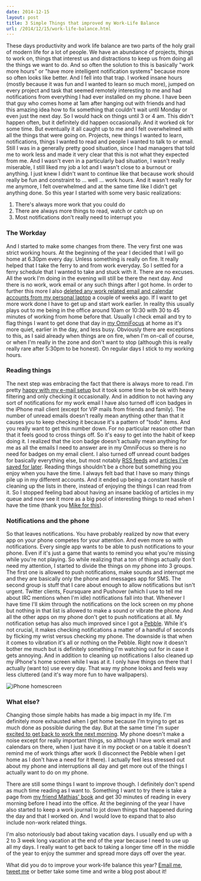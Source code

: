 ```yaml
---
date: 2014-12-15
layout: post
title: 3 Simple Things that improved my Work-Life Balance
url: /2014/12/15/work-life-balance.html
---
```


These days productivity and work life balance are two parts of the holy grail
of modern life for a lot of people. We have an abundance of projects, things
to work on, things that interest us and distractions to keep us from doing all
the things we want to do. And so often the solution to this is basically "work
more hours" or "have more intelligent notification systems" because more so
often looks like better. And I fell into that trap. I worked insane hours
(mostly because it was fun and I wanted to learn so much more), jumped on
every project and task that seemed remotely interesting to me and had
notifications from everything I had ever installed on my phone. I have been
that guy who comes home at 1am after hanging out with friends and had this
amazing idea how to fix something that couldn't wait until Monday or even just
the next day. So I would hack on things until 3 or 4 am. This didn't happen
often, but it definitely did happen occasionally. And it worked ok for some
time. But eventually it all caught up to me and I felt overwhelmed with all
the things that were going on. Projects, new things I wanted to learn,
notifications, things I wanted to read and people I wanted to talk to or
email. Still I was in a generally pretty good situation, since I had managers
that told me to work less and made it very clear that this is not what they
expected from me. And I wasn't even in a particularly bad situation, I wasn't
really miserable, I still liked my job a lot and I wasn't close to a burnout
or anything. I just knew I didn't want to continue like that because work
should really be fun and constraint to ...  well ...  work hours. And it
wasn't really for me anymore, I felt overwhelmed and at the same time like I
didn't get anything done. So this year I started with some very basic
realizations:

1. There's always more work that you could do
2. There are always more things to read, watch or catch up on
3. Most notifications don't really need to interrupt you

### The Workday
And I started to make some changes from there. The very first one was strict
working hours. At the beginning of the year I decided that I will go home at
6.30pm every day. Unless something is really on fire. It really helped that I
take the ferry to and from work everyday. So I settled for a ferry schedule
that I wanted to take and stuck with it. There are no excuses. All the work
I'm doing in the evening will still be there the next day. And there is no
work, work email or any such things after I got home. In order to further this
more I also [deleted any work related email and calendar accounts from my
personal laptop][removedmail] a couple of weeks ago. If I want to get more
work done I have to get up and start work earlier. In reality this usually
plays out to me being in the office around 10am or 10:30 with 30 to 45 minutes
of working from home before that. Usually I check email and try to flag things
I want to get done that day in [my OmniFocus][myof] at home as it's more
quiet, earlier in the day, and less busy. Obviously there are exceptions to
this, as I said already when things are on fire, when I'm on-call of course,
or when I'm really in the zone and don't want to stop (although this is really
really rare after 5:30pm to be honest). On regular days I stick to my working
hours.

### Reading things
The next step was embracing the fact that there is always more to read. I'm
pretty [happy with my e-mail setup][myemail] but it took some time to be ok
with heavy filtering and only checking it occasionally. And in addition to not
having any sort of notifications for my work email I have also turned off icon
badges in the iPhone mail client (except for VIP mails from friends and
family). The number of unread emails doesn't really mean anything other than
that it causes you to keep checking it because it's a pattern of "todo" items.
And you really want to get this number down. For no particular reason other
than that it feels good to cross things off. So it's easy to get into the
habit of keep doing it. I realized that the icon badge doesn't actually mean
anything for me as all the emails I need to answer are in my OmniFocus so
there is no need for badges on my email client. I also turned off unread count
badges for basically everything else, but most notably [RSS feeds][reeder] and
[articles I've saved for later][pocket]. Reading things shouldn't be a chore
but something you enjoy when you have the time. I always felt bad that I have
so many things pile up in my different accounts. And it ended up being a
constant hassle of cleaning up the lists in there, instead of enjoying the
things I can read from it. So I stopped feeling bad about having an insane
backlog of articles in my queue and now see it more as a big pool of interesting
things to read when I have the time (thank you [Mike for this][mikestweet]).

### Notifications and the phone
So that leaves notifications. You have probably realized by now that every app
on your phone competes for your attention. And even more so with
notifications. Every single app wants to be able to push notifications to your
phone. Even if it's just a game that wants to remind you what you're missing
while you're not playing. So while realizing that a ton of things actually
don't need my attention, I started to divide the things on my phone into 3
groups. The first one is allowed to push notifications, make sounds and
interrupt me and they are basically only the phone and messages app for SMS.
The second group is stuff that I care about enough to allow notifications but
isn't urgent. Twitter clients, Foursquare and Pushover (which I use to tell me
about IRC mentions when I'm idle) notifications fall into that. Whenever I
have time I'll skim through the notifications on the lock screen on my phone
but nothing in that list is allowed to make a sound or vibrate the phone. And
all the other apps on my phone don't get to push notifications at all. My
notification setup has also much improved since I got a [Pebble][pebble].
While it's not crucial, it makes checking notifications a matter of a handful
of seconds by flicking my wrist versus checking my phone.  The downside is
that when it comes to vibration it's all or nothing on the Pebble. Right now
it doesn't bother me much but is definitely something I'm watching out for in
case it gets annoying. And in addition to cleaning up notifications I also
cleaned up my iPhone's home screen while I was at it. I only have things on
there that I actually (want to) use every day. That way my phone looks and
feels way less cluttered (and it's way more fun to have wallpapers).

![iPhone homescreen](/images/iphone-screen.png)

### What else?
Changing those simple habits has made a big impact in my life. I'm definitely
more exhausted when I get home because I'm trying to get as much done as
possible during the day. But at the same time I'm super [excited to get back
to work the next morning][excited]. My phone doesn't make a noise except for
really important things, so although I have work email and calendars on there,
when I just have it in my pocket or on a table it doesn't remind me of work
things after work (I disconnect the Pebble when I get home as I don't have a
need for it there). I actually feel less stressed out about my phone and
interruptions all day and get more out of the things I actually want to do on
my phone.

There are still some things I want to improve though. I definitely don't spend
as much time reading as I want to. Something I want to try there is take a
page from [my friend Mathias' book][10things] and get 30 minutes of reading in
every morning before I head into the office. At the beginning of the year I
have also started to keep a work journal to jot down things that happened
during the day and that I worked on. And I would love to expand that to also
include non-work related things.

I'm also notoriously bad about taking vacation days. I usually end up with a 2
to 3 week long vacation at the end of the year because I need to use up all my
days. I really want to get back to taking a longer time off in the middle of
the year to enjoy the summer and spread more days off over the year.

What did you do to improve your work-life balance this year? [Email
me][mailto], [tweet me][tweet] or better take some time and write a blog post
about it!

[10things]: http://blog.travis-ci.com/2014-09-04-10-things-i-do-to-stay-productive/
[myof]: http://www.unwiredcouch.com/2014/05/13/omnifocus.html
[myemail]: http://www.unwiredcouch.com/2014/08/29/email-happiness.html
[removedmail]: https://twitter.com/mrtazz/status/536571409674555392
[reeder]: http://reederapp.com/ios/
[pocket]: http://getpocket.com
[pebble]: https://getpebble.com
[mikestweet]: https://twitter.com/mikebrittain/status/539198323471962112
[excited]: https://twitter.com/mrtazz/statuses/467076737105674240
[mailto]: mailto:d@unwiredcouch.com
[tweet]: https://twitter.com/mrtazz
